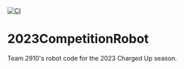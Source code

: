 [![CI](https://github.com/FRCTeam2910/2023CompetitionRobot/actions/workflows/main.yml/badge.svg)](https://github.com/FRCTeam2910/2023CompetitionRobot/actions/workflows/main.yml)

# 2023CompetitionRobot
Team 2910's robot code for the 2023 Charged Up season. 
